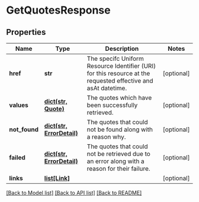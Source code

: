 # GetQuotesResponse

## Properties
Name | Type | Description | Notes
------------ | ------------- | ------------- | -------------
**href** | **str** | The specifc Uniform Resource Identifier (URI) for this resource at the requested effective and asAt datetime. | [optional] 
**values** | [**dict(str, Quote)**](Quote.md) | The quotes which have been successfully retrieved. | [optional] 
**not_found** | [**dict(str, ErrorDetail)**](ErrorDetail.md) | The quotes that could not be found along with a reason why. | [optional] 
**failed** | [**dict(str, ErrorDetail)**](ErrorDetail.md) | The quotes that could not be retrieved due to an error along with a reason for their failure. | [optional] 
**links** | [**list[Link]**](Link.md) |  | [optional] 

[[Back to Model list]](../README.md#documentation-for-models) [[Back to API list]](../README.md#documentation-for-api-endpoints) [[Back to README]](../README.md)


